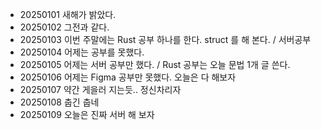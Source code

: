 - 20250101 새해가 밝았다.
- 20250102 그전과 같다.
- 20250103 이번 주말에는 Rust 공부 하나를 한다. struct 를 해 본다. / 서버공부
- 20250104 어제는 공부를 못했다.
- 20250105 어제는 서버 공부만 했다. / Rust 공부는 오늘 문법 1개 글 쓴다.
- 20250106 어제는 Figma 공부만 못했다. 오늘은 다 해보자
- 20250107 약간 게을러 지는듯.. 정신차리자
- 20250108 춥긴 춥네
- 20250109 오늘은 진짜 서버 해 보자
